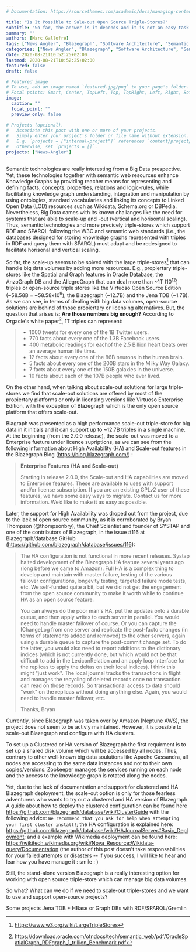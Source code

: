 ```yaml
---
# Documentation: https://sourcethemes.com/academic/docs/managing-content/

title: "Is It Possible to Sale-out Open Source Triple-Stores?"
subtitle: "So far, the answer is it depends and it is not an easy task with open source triple-stores but it is possible with some comercial triple-sotres or other technologies such as graph databases"
summary: ""
authors: [Marc Gallofré]
tags: ["News Angler", "Blazegraph", "Software Architecture", "Semantic technologies"]
categories: ["News Angler", "Blazegraph", "Software Architecture", "Semantic technologies"]
date: 2020-08-21T10:52:25+02:00
lastmod: 2020-08-21T10:52:25+02:00
featured: false
draft: false

# Featured image
# To use, add an image named `featured.jpg/png` to your page's folder.
# Focal points: Smart, Center, TopLeft, Top, TopRight, Left, Right, BottomLeft, Bottom, BottomRight.
image:
  caption: ""
  focal_point: ""
  preview_only: false

# Projects (optional).
#   Associate this post with one or more of your projects.
#   Simply enter your project's folder or file name without extension.
#   E.g. `projects = ["internal-project"]` references `content/project/deep-learning/index.md`.
#   Otherwise, set `projects = []`.
projects: ["News-Angler"]
---
```

Semantic technologies are really interesting from a Big Data prespective. Yet, these technologies together with semantic web resources enhance Knowledge Graphs by providing reacher means for representing and defining facts, concepts, properties, relations and logic-rules, while facilitating knowledge graph understanding, integration and manipulation by using ontologies, standard vocabularies and linking its concepts to Linked Open Data (LOD) resources such as Wikidata, Schema.org or DBPedia. Nevertheless, Big Data cames with its known challanges like the need for systems that are able to scale-up and -out (vertical and horisontal scaling). Thus, semantic technologies and more precicely triple-stores which support RDF and SPARQL following the W3C and semantic web standards (i.e., the databases designed for storing knowledge graphs represented with triples in RDF and query them with SPARQL) must adapt and be redesigned to facilitate horisonal and vertical scaling. 

So far, the scale-up seems to be solved with the large triple-stores[^fn1] that can handle big data volumes by adding more resources. E.g., propiertary triple-stores like the Spatial and Graph features in Oracle Database, the AnzoGraph DB and the AllegroGraph that can deal more than ~1T (10<sup>12</sup>) triples or open-source triple stores like the Virtuoso Open Source Edition (~58.58B = ~58.58x10<sup>9</sup>), the Blazegraph (~12.7B)  and the Jena TDB (~1.7B). As we can see, in terms of dealing with big data volumes, open-source solutions are behind of those propiertary or licensing alternatives. But, the question that arises is: **Are those numbers big enough?** According to Orgacle's white paper[^fn2], 1T triples can represent:

>- 1000 tweets for every one of the 1B Twitter users.
>- 770 facts about every one of the 1.3B Facebook users.
>- 400 metabolic readings for eachof the 2.5 Billion heart beats over an average human life time.
>- 12 facts about every one of the 86B neurons in the human brain.
>- 5 facts about every one of the 200B stars in the Milky Way Galaxy.
>- 7 facts about every one of the 150B galaxies in the universe.
>- 10 facts about each of the 107B people who ever lived.

On the other hand, when talking about scale-out solutions for large triple-stores we find that scale-out solutions are offered by most of the propiertary platforms or only in licensing versions like Virtuoso Enterprise Edition, with the exception of Blazegraph which is the only open source platform that offers scale-out.

Blagraph was presented as a high performance scale-out triple-store for big data in it initials and it can support up to ~12.7B triples in a single machine. At the beginning (from the 2.0.0 release), the scale-out was moved to a Enterprise fueture under licence supriptions, as we can see from  the following information about High Availability (HA) and Scale-out features in the Blazegraph Blog (https://blog.blazegraph.com/) :

> **Enterprise Features (HA and Scale-out)**
>
> Starting in release 2.0.0, the Scale-out and HA capabilities are moved to Enterprise features. These are available to uses with support and/or license subscription. If you are an existing GPLv2 user of these features, we have some easy ways to migrate. Contact us for more information. We’d like to make it as easy as possible.

Later, the support for High Availability was droped out from the project, due to the lack of open source community, as it is corroborated by Bryan Thompson (@thompsonbry), the Chief Scientist and founder of SYSTAP and one of the contributors of Blazegraph, in the issue #116 at Blazegraph/database GitHub (https://github.com/blazegraph/database/issues/116):

>The HA configuration is not functional in more recent releases. Systap halted development of the Blazegraph HA feature several years ago (long before we came to Amazon).  Full HA is a complex thing to develop and maintain with master failure, testing of the various failover configurations, longevity testing, targeted failure mode tests, etc.  We self-funded quite a bit, but we did not get the engagement from the open source community to make it worth while to continue HA as an open source feature.
>
>You can always do the poor man's HA, put the updates onto a durable queue, and then apply writes to each server in parallel.  You would need to handle master failover of course.  Or you can capture the IChangeLog from one server and replicate the post-facto changes (in terms of statements added and removed) to the other servers, again using a durable queue to capture the post-commit change set.  To do the latter, you would also need to report additions to the dictionary indices (which is not currently done, but which would not be that difficult to add in the LexiconRelation and an apply loop interface for the replicas to apply the deltas on their local indices).  I think this might "just work".  The local journal tracks the transactions in flight and manages the recycling of deleted records once no transaction can read on those records.  So transactional access to data should "work" on the replicas without doing anything else. Again, you would need to handle master failover, etc.
>
>Thanks, Bryan

Currently, since Blazegraph was taken over by Amazon (Neptune AWS), the project does not seem to be activly maintained. However, it is possible to scale-out Blazegraph and configure with HA clusters. 

To set up a Clustered or HA version of Blazegraph the first requirment is to set up a shared disk volume which will be accessed by all nodes. Thus, contrary to other well-known big data soulutions like Apache Cassandra, all nodes are accessing to the same data instances and not to their own copies/versions. Zookeeper manages the services running on each node and the access to the knowledge graph is rotated along the nodes.

Yet, due to the lack of documentation and support for clustered and HA Blazegraph deployment, the scale-out option is only for those fearless adventurers who wants to try out a clustered and HA version of Blazegraph. A guide about how to deploy the clustered configuration can be found here https://github.com/blazegraph/database/wiki/ClusterGuide with the following advice: `We recommend that you ask for help when attempting your first cluster install!`; the HA configuration is explained here: https://github.com/blazegraph/database/wiki/HAJournalServer#Basic_Deployment; and a example with Wikimedia deployment can be found here: https://wikitech.wikimedia.org/wiki/Nova_Resource:Wikidata-query/Documentation (the author of this post doesn't take responsabilities for your failed attempts or disasters -- if you success, I will like to hear and lear how you have manage it : smile : ) 

Still, the stand-alone version Blazegraph is a really interesting option for working with open source triple-store which can manage big data volumes. 

So what? What can we do if we need to scale-out triple-stores and we want to use and support open-source projects?

Some projects Jena TDB + HBase or Graph DBs with RDF/SPARQL/Gremlin


[^fn1]: https://www.w3.org/wiki/LargeTripleStores
[^fn2]: https://download.oracle.com/otndocs/tech/semantic_web/pdf/OracleSpatialGraph_RDFgraph_1_trillion_Benchmark.pdf